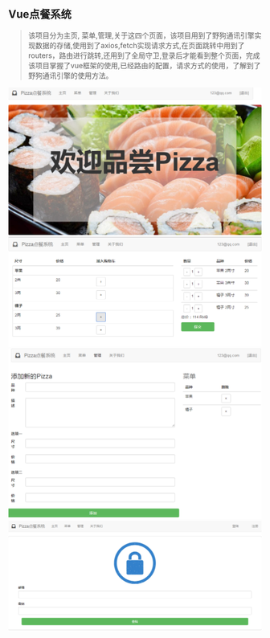 ## Vue点餐系统
> 该项目分为主页, 菜单,管理,关于这四个页面，该项目用到了野狗通讯引擎实现数据的存储,使用到了axios,fetch实现请求方式,在页面跳转中用到了routers，路由进行跳转,还用到了全局守卫,登录后才能看到整个页面，完成该项目掌握了vue框架的使用,已经路由的配置，请求方式的使用，了解到了野狗通讯引擎的使用方法。


![image](https://github.com/1998101919/pizza/blob/master/src/assets/show-pizza1.png)
![image](https://github.com/1998101919/pizza/blob/master/src/assets/show-pizza2.png)
![image](https://github.com/1998101919/pizza/blob/master/src/assets/show-pizza3.png)
![image](https://github.com/1998101919/pizza/blob/master/src/assets/show-pizza4.png)






